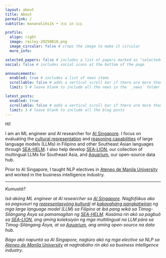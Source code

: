 ```yaml
---
layout: about
title: About
permalink: /
subtitle: mananaliksík • 🇵🇭 in 🇸🇬

profile:
  align: right
  image: railey-20250818.png
  image_circular: false # crops the image to make it circular
  more_info:

selected_papers: false # includes a list of papers marked as "selected={true}"
social: false # includes social icons at the bottom of the page

announcements:
  enabled: true # includes a list of news items
  scrollable: false # adds a vertical scroll bar if there are more than 3 news items
  limit: 5 # leave blank to include all the news in the `_news` folder

latest_posts:
  enabled: true
  scrollable: false # adds a vertical scroll bar if there are more than 3 new posts items
  limit: 3 # leave blank to include all the blog posts
---
```


Hi!

I am an ML engineer and AI researcher for [AI Singapore](https://aisingapore.org). I focus on evaluating the [cultural representation](https://aclanthology.org/2024.paclic-1.49/) and [reasoning capabilities](https://aclanthology.org/2025.acl-long.1509/) of large language models (LLMs) in Filipino and other Southeast Asian languages through [SEA-HELM](https://leaderboard.sea-lion.ai). I also help develop [SEA-LION](https://sea-lion.ai/our-models/), our collection of multingual LLMs for Southeast Asia, and [Aquarium](https://aquarium.sea-lion.ai), our open-source data hub.

Prior to AI Singapore, I taught NLP electives in [Ateneo de Manila University](https://ateneo.edu) and worked in the business intelligence industry.

---

<span class="filipino-text">_Kumustá?_</span>

<span class="filipino-text">_Isá akóng ML engineer at AI researcher sa [AI Singapore](https://aisingapore.org). Nagfofókus ako sa pagsusurì ng [representasyóng kulturál](https://aclanthology.org/2024.paclic-1.49/) at [kakayaháng pangkatwíran](https://aclanthology.org/2025.acl-long.1509/) ng mga large language model (LLM) sa Filipíno at ibá pang wikà sa Tímog-Silángang Ásya sa pamamagítan ng [SEA-HELM](https://leaderboard.sea-lion.ai). Kasáma rin akó sa pagbuô sa [SEA-LION](https://sea-lion.ai/our-models/), ang amíng koleksiyón ng mga multilingual na LLM pára sa Tímog-Silángang Ásya, at sa [Aquarium](https://aquarium.sea-lion.ai), ang amíng open-source na data hub._</span>

<span class="filipino-text">_Bágo akó napuntá sa AI Singapore, nagtúro akó ng mga elective sa NLP sa [Ateneo de Manila University](https://ateneo.edu) at nagtrabáho rin akó sa business intelligence industry._</span>
<br>
